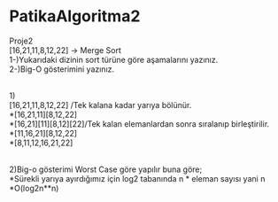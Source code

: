 # PatikaAlgoritma2
Proje2<br>
[16,21,11,8,12,22] -> Merge Sort<br>
1-)Yukarıdaki dizinin sort türüne göre aşamalarını yazınız.<br>
2-)Big-O gösterimini yazınız.<br><br>

1)<br>
[16,21,11,8,12,22] /Tek kalana kadar yarıya bölünür.<br>
*[16,21,11][8,12,22]<br>
*[16,21][11][8,12][22]/Tek kalan elemanlardan sonra sıralanıp birleştirilir.<br>
*[11,16,21][8,12,22]<br>
*[8,11,12,16,21,22]<br><br>

2)Big-o gösterimi Worst Case göre yapılır buna göre;<br>
*Sürekli yarıya ayırdığımız için log2 tabanında n * eleman sayısı yani n<br> 
*O(log2n**n)

